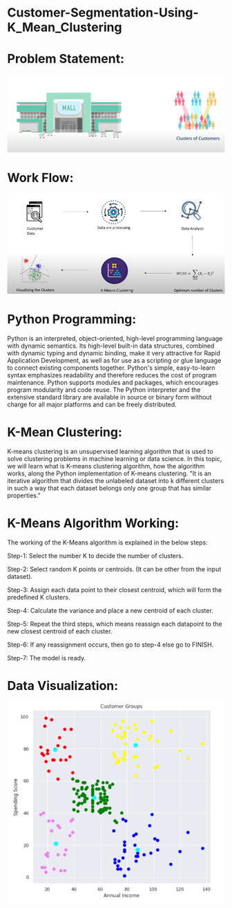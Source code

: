 # Customer-Segmentation-Using-K_Mean_Clustering

# Problem Statement:
![Problem Statement](Problem_Statement.png)
# Work Flow:
![Work Flow Image](Work_Flow.png)

# Python Programming:
Python is an interpreted, object-oriented, high-level programming language with dynamic semantics. Its high-level built-in data structures, combined with dynamic typing and dynamic binding, make it very attractive for Rapid Application Development, as well as for use as a scripting or glue language to connect existing components together. Python's simple, easy-to-learn syntax emphasizes readability and therefore reduces the cost of program maintenance. Python supports modules and packages, which encourages program modularity and code reuse. The Python interpreter and the extensive standard library are available in source or binary form without charge for all major platforms and can be freely distributed.

# K-Mean Clustering:
K-means clustering is an unsupervised learning algorithm that is used to solve clustering problems in machine learning or data science. In this topic, we will learn what is K-means clustering algorithm, how the algorithm works, along the Python implementation of K-means clustering.
"It is an iterative algorithm that divides the unlabeled dataset into k different clusters in such a way that each dataset belongs only one group that has similar properties."

# K-Means Algorithm Working:
The working of the K-Means algorithm is explained in the below steps:

Step-1: Select the number K to decide the number of clusters.

Step-2: Select random K points or centroids. (It can be other from the input dataset).

Step-3: Assign each data point to their closest centroid, which will form the predefined K clusters.

Step-4: Calculate the variance and place a new centroid of each cluster.

Step-5: Repeat the third steps, which means reassign each datapoint to the new closest centroid of each cluster.

Step-6: If any reassignment occurs, then go to step-4 else go to FINISH.

Step-7: The model is ready.

# Data Visualization:
![This is Visualization of K-Mean Clustring.](Visualization.png)

